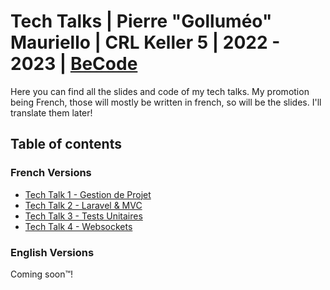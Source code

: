 # Tech Talks | Pierre "Golluméo" Mauriello | CRL Keller 5 | 2022 - 2023 | [BeCode](https://becode.org)

Here you can find all the slides and code of my tech talks. My promotion being French, those will mostly be written in french, so will be the slides. 
I'll translate them later!

## Table of contents
### French Versions

- [Tech Talk 1 - Gestion de Projet](#)
- [Tech Talk 2 - Laravel & MVC](#)
- [Tech Talk 3 - Tests Unitaires](/tests-unitaires/README.md)
- [Tech Talk 4 - Websockets](#) 

### English Versions

Coming soon&trade;!
